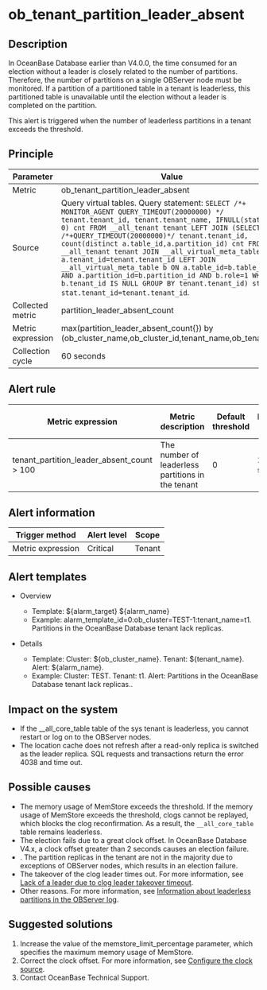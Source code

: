 # ob_tenant_partition_leader_absent

## Description

In OceanBase Database earlier than V4.0.0, the time consumed for an election without a leader is closely related to the number of partitions. Therefore, the number of partitions on a single OBServer node must be monitored. If a partition of a partitioned table in a tenant is leaderless, this partitioned table is unavailable until the election without a leader is completed on the partition. 

This alert is triggered when the number of leaderless partitions in a tenant exceeds the threshold. 

## Principle

| Parameter | Value |
| --- | --- |
| Metric | ob_tenant_partition_leader_absent |
| Source | Query virtual tables. Query statement: `SELECT /*+ MONITOR_AGENT QUERY_TIMEOUT(20000000) */ tenant.tenant_id, tenant.tenant_name, IFNULL(stat.cnt, 0) cnt FROM __all_tenant tenant LEFT JOIN (SELECT /*+QUERY_TIMEOUT(20000000)*/ tenant.tenant_id, count(distinct a.table_id,a.partition_id) cnt FROM __all_tenant tenant JOIN __all_virtual_meta_table a ON a.tenant_id=tenant.tenant_id LEFT JOIN __all_virtual_meta_table b ON a.table_id=b.table_id AND a.partition_id=b.partition_id AND b.role=1 WHERE b.tenant_id IS NULL GROUP BY tenant.tenant_id) stat ON stat.tenant_id=tenant.tenant_id`. |
| Collected metric | partition_leader_absent_count |
| Metric expression | max(partition_leader_absent_count{}) by (ob_cluster_name,ob_cluster_id,tenant_name,ob_tenant_id) |
| Collection cycle | 60 seconds |

## Alert rule

| Metric expression | Metric description | Default threshold | Detection cycle | Time before clearance |
| --- | --- | --- | --- | --- |
| tenant_partition_leader_absent_count > 100 | The number of leaderless partitions in the tenant | 0 | 20 seconds | 5 minutes |

## Alert information

| Trigger method | Alert level | Scope |
| --- | --- | --- |
| Metric expression | Critical | Tenant |

## Alert templates

* Overview

   * Template: ${alarm_target} ${alarm_name}
   * Example: alarm_template_id=0:ob_cluster=TEST-1:tenant_name=t1. Partitions in the OceanBase Database tenant lack replicas.

* Details

   * Template: Cluster: ${ob_cluster_name}. Tenant: ${tenant_name}. Alert: ${alarm_name}. 
   * Example: Cluster: TEST. Tenant: t1. Alert: Partitions in the OceanBase Database tenant lack replicas..

## Impact on the system

* If the __all_core_table table of the sys tenant is leaderless, you cannot restart or log on to the OBServer nodes. 
* The location cache does not refresh after a read-only replica is switched as the leader replica. SQL requests and transactions return the error 4038 and time out. 

## Possible causes

* The memory usage of MemStore exceeds the threshold. If the memory usage of MemStore exceeds the threshold, clogs cannot be replayed, which blocks the clog reconfirmation. As a result, the `__all_core_table` table remains leaderless. 
* The election fails due to a great clock offset. In OceanBase Database V4.x, a clock offset greater than 2 seconds causes an election failure. 
* . The partition replicas in the tenant are not in the majority due to exceptions of OBServer nodes, which results in an election failure. 
* The takeover of the clog leader times out. For more information, see [Lack of a leader due to clog leader takeover timeout](https://www.oceanbase.com/knowledge-base/oceanbase-database-1000000000207763). 
* Other reasons. For more information, see [Information about leaderless partitions in the OBServer log](https://www.oceanbase.com/knowledge-base/oceanbase-database-1000000000207762). 

## Suggested solutions

1. Increase the value of the memstore_limit_percentage parameter, which specifies the maximum memory usage of MemStore. 
2. Correct the clock offset. For more information, see [Configure the clock source](https://www.oceanbase.com/docs/common-oceanbase-database-cn-1000000000220855). 
3. Contact OceanBase Technical Support. 
